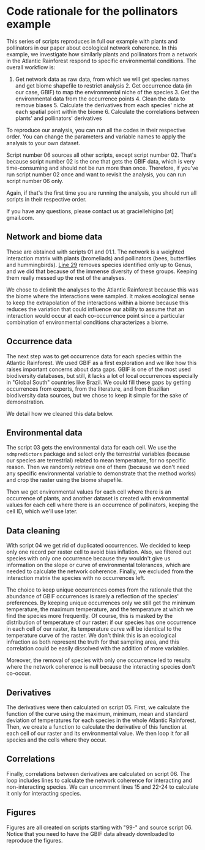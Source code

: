 # Code rationale for the pollinators example

This series of scripts reproduces in full our example with plants and
pollinators in our paper about ecological network coherence. In this example, we
investigate how similarly plants and pollinators from a network in the Atlantic
Rainforest respond to specific environmental conditions. The overall workflow
is:

1. Get network data as raw data, from which we will get species names and get
biome shapefile to restrict analysis 2. Get occurrence data (in our case, GBIF)
to map the environmental niche of the species 3. Get the environmental data from
the occurrence points 4. Clean the data to remove biases 5. Calculate the
derivatives from each species' niche at each spatial point within the biome 6.
Calculate the correlations between plants' and pollinators' derivatives

To reproduce our analysis, you can run all the codes in their respective order.
You can change the parameters and variable names to apply the analysis to your
own dataset.

Script number 06 sources all other scripts, except script number 02. That's
because script number 02 is the one that gets the GBIF data, which is very
time-consuming and should not be run more than once. Therefore, if you've run
script number 02 once and want to revisit the analysis, you can run script
number 06 only.

Again, if that's the first time you are running the analysis, you should run all
scripts in their respective order.

If you have any questions, please contact us at graciellehigino [at] gmail.com.

## Network and biome data

These are obtained with scripts 01 and 01.1. The network is a weighted
interaction matrix with plants (bromeliads) and pollinators (bees, butterflies
and hummingbirds). [Line
29](https://github.com/Alex-Fuster/network_coherence/blob/0d7fa6f4f10db8d9680dab9a27b4ebf050971e14/a_code/example_bees/01-get_interaction_data.R#L29)
removes species identified only up to Genus, and we did that because of the
immense diversity of these groups. Keeping them really messed up the rest of the
analyses.

We chose to delimit the analyses to the Atlantic Rainforest because this was the
biome where the interactions were sampled. It makes ecological sense to keep the
extrapolation of the interactions within a biome because this reduces the
variation that could influence our ability to assume that an interaction would
occur at each co-occurrence point since a particular combination of
environmental conditions characterizes a biome.

## Occurrence data

The next step was to get occurrence data for each species within the Atlantic
Rainforest. We used GBIF as a first exploration and we like how this raises
important concerns about data gaps. GBIF is one of the most used biodiversity
databases, but still, it lacks a lot of local occurrences especially in "Global
South" countries like Brazil. We could fill these gaps by getting occurrences
from experts, from the literature, and from Brazilian biodiversity data sources,
but we chose to keep it simple for the sake of demonstration.

We detail how we cleaned this data below.

## Environmental data

The script 03 gets the environmental data for each cell. We use the
`sdmpredictors` package and select only the terrestrial variables (because our
species are terrestrial) related to mean temperature, for no specific reason.
Then we randomly retrieve one of them (because we don't need any specific
environmental variable to demonstrate that the method works) and crop the raster
using the biome shapefile.

Then we get environmental values for each cell where there is an occurrence of
plants, and another dataset is created with environmental values for each cell
where there is an occurrence of pollinators, keeping the cell ID, which we'll
use later.

## Data cleaning

With script 04 we get rid of duplicated occurrences. We decided to keep only one
record per raster cell to avoid bias inflation. Also, we filtered out species
with only one occurrence because they wouldn't give us information on the slope
or curve of environmental tolerances, which are needed to calculate the network
coherence. Finally, we excluded from the interaction matrix the species with no
occurrences left.

The choice to keep unique occurrences comes from the rationale that the
abundance of GBIF occurrences is rarely a reflection of the species'
preferences. By keeping unique occurrences only we still get the minimum
temperature, the maximum temperature, and the temperature at which we find the
species more frequently. Of course, this is masked by the distribution of
temperature of our raster: if our species has one occurrence in each cell of our
raster, its temperature curve will be identical to the temperature curve of the
raster. We don't think this is an ecological infraction as both represent the
truth for that sampling area, and this correlation could be easily dissolved
with the addition of more variables.

Moreover, the removal of species with only one occurrence led to results where
the network coherence is null because the interacting species don't co-occur.

## Derivatives

The derivatives were then calculated on script 05. First, we calculate the
function of the curve using the maximum, minimum, mean and standard deviation of
temperatures for each species in the whole Atlantic Rainforest. Then, we create
a function to calculate the derivative of this function at each cell of our
raster and its environmental value. We then loop it for all species and the
cells where they occur.

## Correlations

Finally, correlations between derivatives are calculated on script 06. The loop
includes lines to calculate the network coherence for interacting and
non-interacting species. We can uncomment lines 15 and 22-24 to calculate it
only for interacting species.

## Figures

Figures are all created on scripts starting with "99-" and source script 06.
Notice that you need to have the GBIF data already downloaded to reproduce the
figures.
